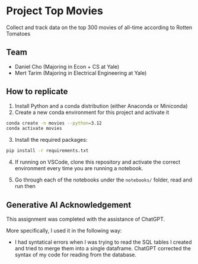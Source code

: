 # Project Top Movies

Collect and track data on the top 300 movies of all-time according to Rotten Tomatoes

## Team

- Daniel Cho (Majoring in Econ + CS at Yale)
- Mert Tarim (Majoring in Electrical Engineering at Yale)

## How to replicate

1. Install Python and a conda distribution (either Anaconda or Miniconda)
2. Create a new conda environment for this project and activate it

```bash
conda create -n movies --python=3.12
conda activate movies
```

3. Install the required packages:

```bash
pip install -r requirements.txt
```

4. If running on VSCode, clone this repository and activate the correct environment every time you are running a notebook.


5. Go through each of the notebooks under the `notebooks/` folder, read and run then

## Generative AI Acknowledgement

This assignment was completed with the assistance of ChatGPT.

More specifically, I used it in the following way:

- I had syntatical errors when I was trying to read the SQL tables I created and tried to merge them into a single dataframe. ChatGPT corrected the syntax of my code for reading from the database.
